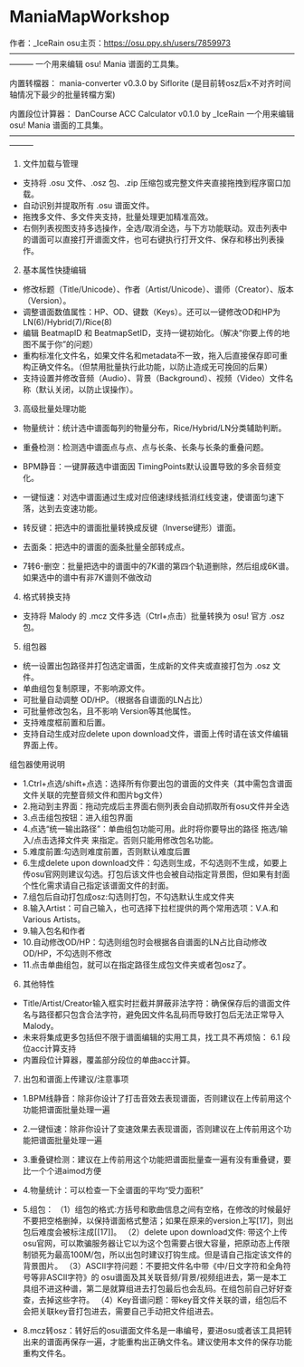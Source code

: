 # ManiaMapWorkshop
作者：_IceRain
osu主页：https://osu.ppy.sh/users/7859973
———————————————————————————————————————
一个用来编辑 osu! Mania 谱面的工具集。

内置转檔器： mania-converter v0.3.0 by Siflorite
(是目前转osz后x不对齐时间轴情况下最少的批量转檔方案)

内置段位计算器： DanCourse ACC Calculator v0.1.0 by _IceRain
一个用来编辑 osu! Mania 谱面的工具集。
———————————————————————————————————————

1. 文件加载与管理
- 支持将 .osu 文件、.osz 包、.zip 压缩包或完整文件夹直接拖拽到程序窗口加载。
- 自动识别并提取所有 .osu 谱面文件。
- 拖拽多文件、多文件夹支持，批量处理更加精准高效。
- 右侧列表视图支持多选操作，全选/取消全选，与下方功能联动。双击列表中的谱面可以直接打开谱面文件，也可右键执行打开文件、保存和移出列表操作。



2. 基本属性快捷编辑
- 修改标题（Title/Unicode）、作者（Artist/Unicode）、谱师（Creator）、版本（Version）。
- 调整谱面数值属性：HP、OD、键数（Keys）。还可以一键修改OD和HP为LN(6)/Hybrid(7)/Rice(8)
- 编辑 BeatmapID 和 BeatmapSetID，支持一键初始化。（解决“你要上传的地图不属于你”的问题）
- 重构标准化文件名，如果文件名和metadata不一致，拖入后直接保存即可重构正确文件名。（但禁用批量执行此功能，以防止造成无可挽回的后果）
- 支持设置并修改音频（Audio）、背景（Background）、视频（Video）文件名称（默认关闭，以防止误操作）。



3. 高级批量处理功能
- 物量统计：统计选中谱面每列的物量分布，Rice/Hybrid/LN分类辅助判断。

- 重叠检测：检测选中谱面点与点、点与长条、长条与长条的重叠问题。

- BPM静音：一键屏蔽选中谱面因 TimingPoints默认设置导致的多余音频变化。

- 一键恒速：对选中谱面通过生成对应倍速绿线抵消红线变速，使谱面匀速下落，达到去变速功能。

- 转反键：把选中的谱面批量转换成反键（Inverse键形）谱面。

- 去面条：把选中的谱面的面条批量全部转成点。

- 7转6-删空：批量把选中的谱面中的7K谱的第四个轨道删除，然后组成6K谱。如果选中的谱中有非7K谱则不做改动



4. 格式转换支持
- 支持将 Malody 的 .mcz 文件多选（Ctrl+点击）批量转换为 osu! 官方 .osz 包。



5. 组包器
- 统一设置出包路径并打包选定谱面，生成新的文件夹或直接打包为 .osz 文件。
- 单曲组包复制原理，不影响源文件。
- 可批量自动调整 OD/HP。（根据各自谱面的LN占比）
- 可批量修改包名，且不影响 Version等其他属性。
- 支持难度框前置和后置。
- 支持自动生成对应delete upon download文件，谱面上传时请在该文件编辑界面上传。

组包器使用说明
- 1.Ctrl+点选/shift+点选：选择所有你要出包的谱面的文件夹（其中需包含谱面文件关联的完整音频文件和图片bg文件）
- 2.拖动到主界面：拖动完成后主界面右侧列表会自动抓取所有osu文件并全选
- 3.点击组包按钮：进入组包界面
- 4.点选“统一输出路径”：单曲组包功能可用。此时将你要导出的路径 拖选/输入/点击选择文件夹 来指定。否则只能用修改包名功能。
- 5.难度前置:勾选则难度前置，否则默认难度后置
- 6.生成delete upon download文件：勾选则生成，不勾选则不生成，如要上传osu官网则建议勾选。打包后该文件也会被自动指定背景图，但如果有封面个性化需求请自己指定该谱面文件的封面。
- 7.组包后自动打包成osz:勾选则打包，不勾选默认生成文件夹
- 8.输入Artist：可自己输入，也可选择下拉栏提供的两个常用选项：V.A.和Various Artists。
- 9.输入包名和作者
- 10.自动修改OD/HP：勾选则组包时会根据各自谱面的LN占比自动修改OD/HP，不勾选则不修改
- 11.点击单曲组包，就可以在指定路径生成包文件夹或者包osz了。


6. 其他特性
- Title/Artist/Creator输入框实时拦截并屏蔽非法字符：确保保存后的谱面文件名与路径都只包含合法字符，避免因文件名乱码而导致打包后无法正常导入 Malody。
- 未来将集成更多包括但不限于谱面编辑的实用工具，找工具不再烦恼：
6.1 段位acc计算支持
- 内置段位计算器，覆盖部分段位的单曲acc计算。


7. 出包和谱面上传建议/注意事项
- 1.BPM线静音：除非你设计了打击音效去表现谱面，否则建议在上传前用这个功能把谱面批量处理一遍

- 2.一键恒速：除非你设计了变速效果去表现谱面，否则建议在上传前用这个功能把谱面批量处理一遍

- 3.重叠键检测：建议在上传前用这个功能把谱面批量查一遍有没有重叠键，要比一个个进aimod方便

- 4.物量统计：可以检查一下全谱面的平均“受力面积”

- 5.组包：
（1）组包的格式:方括号和歌曲信息之间有空格，在修改的时候最好不要把空格删掉，以保持谱面格式整洁；如果在原来的version上写[17]，则出包后难度会被标注成[[17]]。
（2）delete upon download文件: 带这个上传osu官网，可以欺骗服务器让它以为这个包需要占很大容量，把原动态上传限制锁死为最高100M/包，所以出包时建议打钩生成。但是请自己指定该文件的背景图片。
（3）ASCII字符问题：不要把文件名中带《中/日文字符和全角符号等非ASCII字符》的 osu谱面及其关联音频/背景/视频组进去，第一是本工具组不进这种谱，第二是就算组进去打包最后也会乱码。在组包前自己好好查查，去掉这些字符。
（4）Key音谱问题：带key音文件关联的谱，组包后不会把关联key音打包进去，需要自己手动把文件组进去。

- 8.mcz转osz：转好后的osu谱面文件名是一串编号，要进osu或者该工具把转出来的谱面再保存一遍，才能重构出正确文件名。建议使用本文件的保存功能重构文件名。
